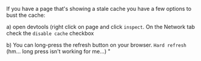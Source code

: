 If you have a page that's showing a stale cache you have a few options to bust
the cache:

a) open devtools (right click on page and click `inspect`. On the Network tab check the `disable cache` checkbox

b) You can long-press the refresh button on your browser. `Hard refresh` (hm...
long press isn't working for me...)
"

